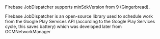 Firebase JobDispatcher supports minSdkVersion from 9 (Gingerbread).

Firebase JobDispatcher is an open-source library used to schedule work from the Google Play Services API (according to the Google Play Services cycle, this saves battery) which was developed later from GCMNetworkManager
